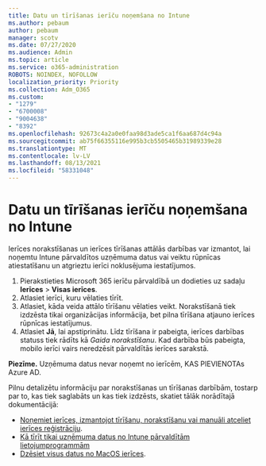 ```yaml
---
title: Datu un tīrīšanas ierīču noņemšana no Intune
ms.author: pebaum
author: pebaum
manager: scotv
ms.date: 07/27/2020
ms.audience: Admin
ms.topic: article
ms.service: o365-administration
ROBOTS: NOINDEX, NOFOLLOW
localization_priority: Priority
ms.collection: Adm_O365
ms.custom:
- "1279"
- "6700008"
- "9004638"
- "8392"
ms.openlocfilehash: 92673c4a2a0e0faa98d3ade5ca1f6aa687d4c94a
ms.sourcegitcommit: ab75f66355116e995b3cb5505465b31989339e28
ms.translationtype: MT
ms.contentlocale: lv-LV
ms.lasthandoff: 08/13/2021
ms.locfileid: "58331048"
---
```

# <a name="removing-data-and-wiping-devices-from-intune"></a>Datu un tīrīšanas ierīču noņemšana no Intune

Ierīces norakstīšanas un ierīces tīrīšanas attālās darbības var izmantot, lai noņemtu Intune pārvaldītos uzņēmuma datus vai veiktu rūpnīcas atiestatīšanu un atgrieztu ierīci noklusējuma iestatījumos.

1. Pierakstieties Microsoft 365 ierīču pārvaldībā un dodieties uz sadaļu **Ierīces** > **Visas ierīces**.
2. Atlasiet ierīci, kuru vēlaties tīrīt.
3. Atlasiet, kāda veida attālo tīrīšanu vēlaties veikt. Norakstīšanā tiek izdzēsta tikai organizācijas informācija, bet pilna tīrīšana atjauno ierīces rūpnīcas iestatījumus.
4. Atlasiet **Jā**, lai apstiprinātu. Līdz tīrīšana ir pabeigta, ierīces darbības statuss tiek rādīts kā *Gaida norakstīšanu*.
    Kad darbība būs pabeigta, mobilo ierīci vairs neredzēsit pārvaldītās ierīces sarakstā.

**Piezīme.** Uzņēmuma datus nevar noņemt no ierīcēm, KAS PIEVIENOTAs Azure AD. 

Pilnu detalizētu informāciju par norakstīšanas un tīrīšanas darbībām, tostarp par to, kas tiek saglabāts un kas tiek izdzēsts, skatiet tālāk norādītajā dokumentācijā:

- [Noņemiet ierīces, izmantojot tīrīšanu, norakstīšanu vai manuāli atceliet ierīces reģistrāciju](https://docs.microsoft.com/mem/intune/remote-actions/devices-wipe).
- [Kā tīrīt tikai uzņēmuma datus no Intune pārvaldītām lietojumprogrammām](https://docs.microsoft.com/mem/intune/apps/apps-selective-wipe)
- [Dzēsiet visus datus no MacOS ierīces](https://docs.microsoft.com/mem/intune/remote-actions/device-erase).